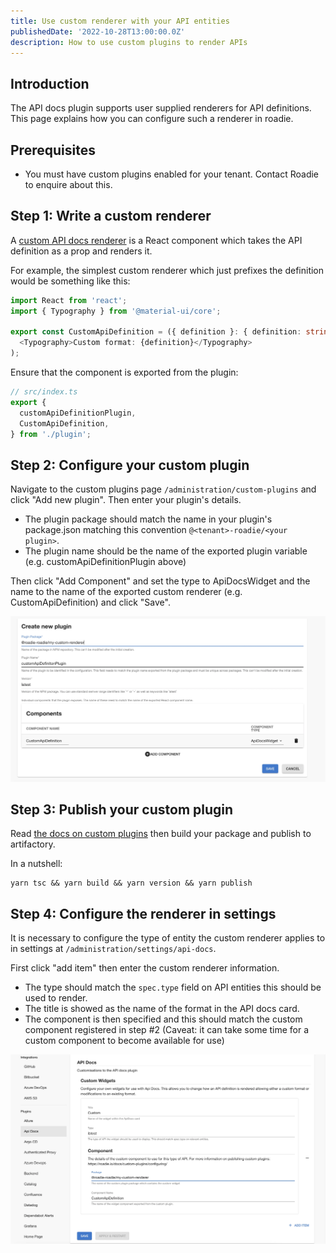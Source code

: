 ```yaml
---
title: Use custom renderer with your API entities
publishedDate: '2022-10-28T13:00:00.0Z'
description: How to use custom plugins to render APIs
---
```


## Introduction

The API docs plugin supports user supplied renderers for API definitions. This page explains how you can configure such
a renderer in roadie.

## Prerequisites

* You must have custom plugins enabled for your tenant. Contact Roadie to enquire about this.

## Step 1: Write a custom renderer

A [custom API docs renderer](https://www.npmjs.com/package/@backstage/plugin-api-docs#custom-api-renderings) is a React 
component which takes the API definition as a prop and renders it.

For example, the simplest custom renderer which just prefixes the definition would be something like this:

```typescript
import React from 'react';
import { Typography } from '@material-ui/core';

export const CustomApiDefinition = ({ definition }: { definition: string }) => (
  <Typography>Custom format: {definition}</Typography>
);
```

Ensure that the component is exported from the plugin:

```typescript
// src/index.ts
export {
  customApiDefinitionPlugin,
  CustomApiDefinition,
} from './plugin';
```

## Step 2: Configure your custom plugin

Navigate to the custom plugins page `/administration/custom-plugins` and click "Add new plugin". Then enter your plugin's
details.
- The plugin package should match the name in your plugin's package.json matching this convention `@<tenant>-roadie/<your plugin>`.
- The plugin name should be the name of the exported plugin variable (e.g. customApiDefinitionPlugin above)

Then click "Add Component" and set the type to ApiDocsWidget and the name to the name of the exported custom renderer
(e.g. CustomApiDefinition) and click "Save".

![custom plugin config](./custom-plugin-config.webp)

## Step 3: Publish your custom plugin

Read [the docs on custom plugins](/docs/custom-plugins/configuring) then build your package and publish to artifactory.

In a nutshell:
```
yarn tsc && yarn build && yarn version && yarn publish
```

## Step 4: Configure the renderer in settings

It is necessary to configure the type of entity the custom renderer applies to in settings at `/administration/settings/api-docs`.

First click "add item" then enter the custom renderer information. 
- The type should match the `spec.type` field on API entities this should be used to render. 
- The title is showed as the name of the format in the API docs card. 
- The component is then specified and this should match the custom component registered in step #2 
(Caveat: it can take some time for a custom component to become available for use) 

![settings page](./settings.webp)

